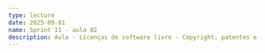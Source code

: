 ```yaml
---
type: lecture
date: 2025-09-01
name: Sprint 11 - aula 02
description: Aula - Licenças de software livre - Copyright, patentes e aspectos legais - Outros modelos de processo - Cascata / RUP
---
```

